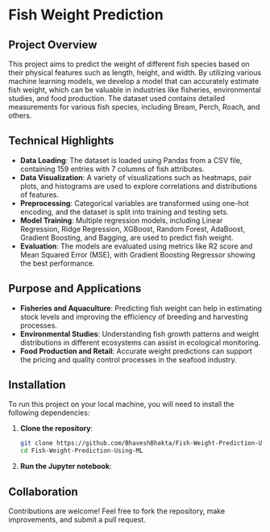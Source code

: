 # Fish Weight Prediction

## Project Overview

This project aims to predict the weight of different fish species based on their physical features such as length, height, and width. By utilizing various machine learning models, we develop a model that can accurately estimate fish weight, which can be valuable in industries like fisheries, environmental studies, and food production. The dataset used contains detailed measurements for various fish species, including Bream, Perch, Roach, and others.

## Technical Highlights

- **Data Loading**: The dataset is loaded using Pandas from a CSV file, containing 159 entries with 7 columns of fish attributes.
- **Data Visualization**: A variety of visualizations such as heatmaps, pair plots, and histograms are used to explore correlations and distributions of features.
- **Preprocessing**: Categorical variables are transformed using one-hot encoding, and the dataset is split into training and testing sets.
- **Model Training**: Multiple regression models, including Linear Regression, Ridge Regression, XGBoost, Random Forest, AdaBoost, Gradient Boosting, and Bagging, are used to predict fish weight.
- **Evaluation**: The models are evaluated using metrics like R2 score and Mean Squared Error (MSE), with Gradient Boosting Regressor showing the best performance.

## Purpose and Applications

- **Fisheries and Aquaculture**: Predicting fish weight can help in estimating stock levels and improving the efficiency of breeding and harvesting processes.
- **Environmental Studies**: Understanding fish growth patterns and weight distributions in different ecosystems can assist in ecological monitoring.
- **Food Production and Retail**: Accurate weight predictions can support the pricing and quality control processes in the seafood industry.
  
## Installation

To run this project on your local machine, you will need to install the following dependencies:

1. **Clone the repository**:
    ```bash
    git clone https://github.com/BhaveshBhakta/Fish-Weight-Prediction-Using-ML.git
    cd Fish-Weight-Prediction-Using-ML
    ```
2. **Run the Jupyter notebook**:


## Collaboration

Contributions are welcome! Feel free to fork the repository, make improvements, and submit a pull request.
